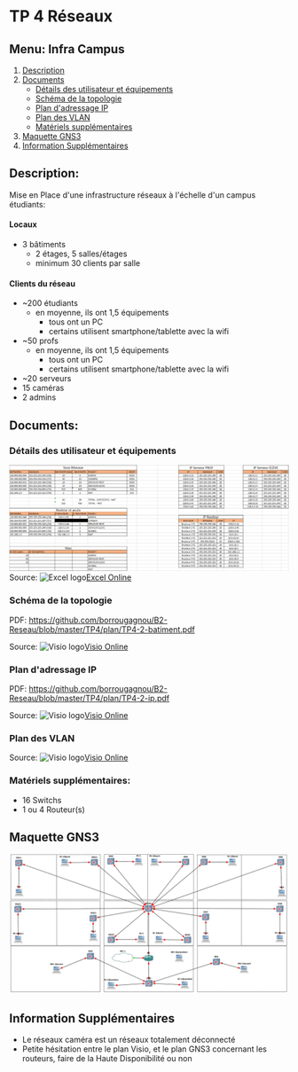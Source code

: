 # TP 4 Réseaux

## Menu: Infra Campus
1. [Description](#description)
2. [Documents](#documents)
	- [Détails des utilisateur et équipements](#détails-des-utilisateur-et-équipements)
	- [Schéma de la topologie](#schéma-de-la-topologie)
	- [Plan d'adressage IP](#plan-dadressage-ip)
	- [Plan des VLAN](#plan-des-vlan)
	- [Matériels supplémentaires](#matériels-supplémentaires)
3. [Maquette GNS3](#maquette-gns3)
4. [Information Supplémentaires](#information-supplémentaires)

## Description:
Mise en Place d'une infrastructure réseaux à l'échelle d'un campus étudiants:
#### Locaux
-   3 bâtiments
    -   2 étages, 5 salles/étages
    -   minimum 30 clients par salle

####  Clients du réseau
-   ~200 étudiants
    -   en moyenne, ils ont 1,5 équipements
        -   tous ont un PC
        -   certains utilisent smartphone/tablette avec la wifi
-   ~50 profs
    -   en moyenne, ils ont 1,5 équipements
        -   tous ont un PC
        -   certains utilisent smartphone/tablette avec la wifi
-   ~20 serveurs
-   15 caméras
-   2 admins

## Documents:

### Détails des utilisateur et équipements
![image](https://raw.githubusercontent.com/borrougagnou/B2-Reseau/master/TP4/plan/plan_adressage.PNG)
Source: ![Excel logo](https://icon-icons.com/icons2/1156/PNG/32/1486565571-microsoft-office-excel_81549.png "Excel logo")[Excel Online](https://auvencecom-my.sharepoint.com/:x:/g/personal/boris_rougagnou_ynov_com/EVJisEHuij9PhnuAtfTp8AcBm2xnpknZKRhpwgXTqD71Pw?e=NpB8fq)

### Schéma de la topologie
PDF: https://github.com/borrougagnou/B2-Reseau/blob/master/TP4/plan/TP4-2-batiment.pdf

Source: ![Visio logo](https://icon-icons.com/icons2/1156/PNG/32/1486565580-microsoft-office-ms-visio_81554.png "Visio logo")[Visio Online](https://auvencecom-my.sharepoint.com/:x:/g/personal/boris_rougagnou_ynov_com/EVJisEHuij9PhnuAtfTp8AcBm2xnpknZKRhpwgXTqD71Pw?e=NpB8fq)

### Plan d'adressage IP
PDF: https://github.com/borrougagnou/B2-Reseau/blob/master/TP4/plan/TP4-2-ip.pdf

Source: ![Visio logo](https://icon-icons.com/icons2/1156/PNG/32/1486565580-microsoft-office-ms-visio_81554.png "Visio logo")[Visio Online](https://auvencecom-my.sharepoint.com/:u:/g/personal/boris_rougagnou_ynov_com/EQLM_L9bcMZBvBKLz-xysqQBHS7EeT_E4G46CW6BuZLDrA?e=IhFPns)

### Plan des VLAN
Source: ![Visio logo](https://icon-icons.com/icons2/1156/PNG/32/1486565580-microsoft-office-ms-visio_81554.png "Visio logo")[Visio Online](https://auvencecom-my.sharepoint.com/:u:/g/personal/boris_rougagnou_ynov_com/ESpNieUurVhDuXon-_Eq7KoBGbIqMOrDiZ1-qMulP6Pf4A?e=lr1Pjt)

### Matériels supplémentaires:
- 16 Switchs
- 1 ou 4 Routeur(s)

## Maquette GNS3
![image](https://raw.githubusercontent.com/borrougagnou/B2-Reseau/master/TP4/gns3_plan/plan.png)

## Information Supplémentaires
- Le réseaux caméra est un réseaux totalement déconnecté
- Petite hésitation entre le plan Visio, et le plan GNS3 concernant les routeurs, faire de la Haute Disponibilité ou non
